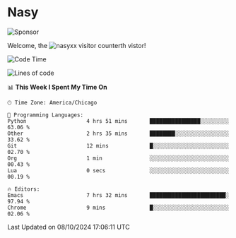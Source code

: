 # Nasy

<!--
<p align="center">
<img height="200" src="https://github-readme-stats.vercel.app/api?username=nasyxx&count_private=true&show_icons=true&theme=dracula&include_all_commits=true"/>
<img height="200" src="https://github-readme-stats.vercel.app/api/top-langs/?username=nasyxx&theme=dracula&hide=html,jupyter+notebook&count_private=true&show_icons=true"/>
</p>

  
----------------
-->

![Sponsor](https://img.shields.io/static/v1.svg?label=Sponsor&message=%E2%9D%A4&logo=GitHub&style=flat&color=pink)
 
Welcome, the ![nasyxx visitor counter](https://count.getloli.com/get/@nasyxx?theme=rule34)th vistor!
 
<!--START_SECTION:waka-->
![Code Time](http://img.shields.io/badge/Code%20Time-4%2C691%20hrs%2022%20mins-blue)

![Lines of code](https://img.shields.io/badge/From%20Hello%20World%20I%27ve%20Written-0%20lines%20of%20code-blue)

📊 **This Week I Spent My Time On** 

```text
🕑︎ Time Zone: America/Chicago

💬 Programming Languages: 
Python                   4 hrs 51 mins       ████████████████░░░░░░░░░   63.06 % 
Other                    2 hrs 35 mins       ████████░░░░░░░░░░░░░░░░░   33.62 % 
Git                      12 mins             █░░░░░░░░░░░░░░░░░░░░░░░░   02.70 % 
Org                      1 min               ░░░░░░░░░░░░░░░░░░░░░░░░░   00.43 % 
Lua                      0 secs              ░░░░░░░░░░░░░░░░░░░░░░░░░   00.19 % 

🔥 Editors: 
Emacs                    7 hrs 32 mins       ████████████████████████░   97.94 % 
Chrome                   9 mins              █░░░░░░░░░░░░░░░░░░░░░░░░   02.06 % 
```


 Last Updated on 08/10/2024 17:06:11 UTC
<!--END_SECTION:waka-->

<!-- ![visitors](https://visitor-badge.laobi.icu/badge?page_id=nasyxx.nasyxx) -->
